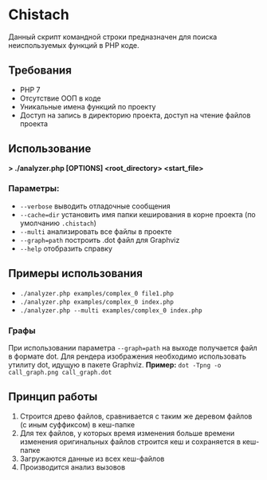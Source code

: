 # Chistach
Данный скрипт командной строки предназначен для поиска неиспользуемых функций в PHP коде.

## Требования
- PHP 7
- Отсутствие ООП в коде
- Уникальные имена функций по проекту
- Доступ на запись в директорию проекта, доступ на чтение файлов проекта

## Использование
**> ./analyzer.php [OPTIONS] <root_directory> <start_file>**
### Параметры:
- `--verbose`     выводить отладочные сообщения
- `--cache=dir`   установить имя папки кеширования в корне проекта (по умолчанию `.chistach`)
- `--multi`       анализировать все файлы в проекте
- `--graph=path`  построить .dot файл для Graphviz
- `--help`        отобразить справку

## Примеры использования
- `./analyzer.php examples/complex_0 file1.php`
- `./analyzer.php examples/complex_0 index.php`
- `./analyzer.php --multi examples/complex_0 index.php`

### Графы
При использовании параметра `--graph=path` на выходе получается файл в формате dot. Для рендера изображения необходимо использовать утилиту dot, идущую в пакете Graphviz.
**Пример:**
`dot -Tpng -o call_graph.png call_graph.dot`

## Принцип работы
1. Строится древо файлов, сравнивается с таким же деревом файлов (с иным суффиксом) в кеш-папке
2. Для тех файлов, у которых время изменения больше времени изменения оригинальных файлов строится кеш и сохраняется в кеш-папке
3. Загружаются данные из всех кеш-файлов
4. Производится анализ вызовов
